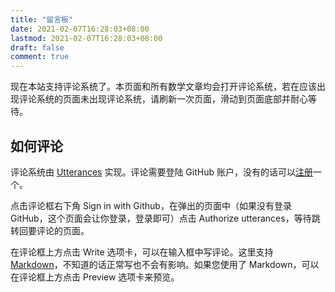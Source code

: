 ```yaml
---
title: "留言板"
date: 2021-02-07T16:28:03+08:00
lastmod: 2021-02-07T16:28:03+08:00
draft: false
comment: true
---
```


现在本站支持评论系统了。本页面和所有数学文章均会打开评论系统，若在应该出现评论系统的页面未出现评论系统，请刷新一次页面，滑动到页面底部并耐心等待。

## 如何评论

评论系统由 [Utterances](https://utteranc.es/) 实现。评论需要登陆 GitHub 账户，没有的话可以[注册](https://github.com)一个。

点击评论框右下角 Sign in with Github，在弹出的页面中（如果没有登录 GitHub，这个页面会让你登录，登录即可）点击 Authorize utterances，等待跳转回要评论的页面。

在评论框上方点击 Write 选项卡，可以在输入框中写评论。这里支持 [Markdown](https://markdown.cn)，不知道的话正常写也不会有影响。如果您使用了 Markdown，可以在评论框上方点击 Preview 选项卡来预览。
